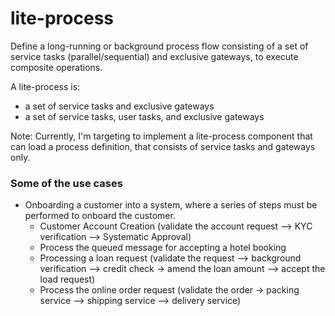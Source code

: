 # lite-process
Define a long-running or background process flow consisting of a set of service tasks (parallel/sequential) and exclusive gateways, to execute composite operations.

A lite-process is:
* a set of service tasks and exclusive gateways
* a set of service tasks, user tasks, and exclusive gateways
  
Note: Currently, I'm targeting to implement a lite-process component that can load a process definition, that consists of service tasks and gateways only. 

### Some of the use cases
* Onboarding a customer into a system, where a series of steps must be performed to onboard the customer.
  * Customer Account Creation (validate the account request --> KYC verification --> Systematic Approval)
  * Process the queued message for accepting a hotel booking   
  * Processing a loan request (validate the request --> background verification --> credit check -> amend the loan amount --> accept the load request)
  * Process the online order request (validate the order -> packing service --> shipping service --> delivery service) 

